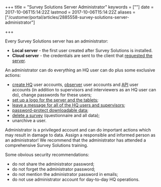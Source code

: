 +++
title = "Survey Solutions Server Administrator"
keywords = [""]
date = 2017-10-06T15:14:22Z
lastmod = 2017-10-06T15:14:22Z
aliases = ["/customer/portal/articles/2885558-survey-solutions-server-administrator"]

+++

Every Survey Solutions server has an administrator:

-   **Local server** - the first user created after Survey Solutions is installed.
-   **Cloud server** - the credentials are sent to the client that
    [requested the server](/faq/cloud-server-request).

An administrator can do everything an HQ user can do plus some exclusive
actions:

-   [create HQ](/headquarters/teams-and-roles-tab-creating-user-accounts-#hqaccounts)
    user accounts,
    [observer](/headquarters/teams-and-roles-tab-creating-user-accounts-#observer)
    user accounts and
    [API](/headquarters/survey-solutions-api)
    user accounts (in addition to supervisors and interviewers as an HQ
    user can do), change passwords for these users;
-   [set up a logo for the server and the tablets](/headquarters/admin-settings);
-   [leave a message for all of the HQ users and supervisors](/headquarters/admin-settings);
-   [password-protect downloadable data](/headquarters/admin-settings);
-   [delete a survey](/faq/deleting-a-survey)
    (questionnaire and all data);
-   unarchive a user.

Administrator is a privileged account and can do important actions which
may result in damage to data. Assign a responsible and informed person
as an administrator! We recommend that the administrator has attended a
comprehensive Survey Solutions training.  
  
Some obvious security recommendations:

-   do not share the administrator password;
-   do not forget the administrator password;
-   do not mention the administrator password in emails;
-   do not use administrator account for day-to-day HQ operations.
